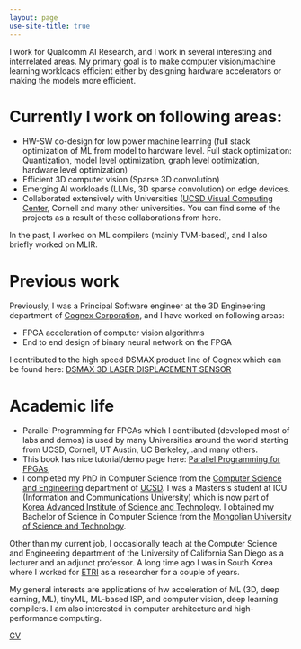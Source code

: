 ```yaml
---
layout: page
use-site-title: true
---
```

I work for Qualcomm AI Research, and I work in several interesting and interrelated areas. My primary goal is to make computer vision/machine learning workloads efficient either by designing hardware accelerators or 
making the models more efficient. 

# Currently I work on following areas:

* HW-SW co-design for low power machine learning (full stack optimization of ML from model to hardware level. Full stack optimization: Quantization, model level optimization, graph level optimization, hardware level optimization) 
* Efficient 3D computer vision (Sparse 3D convolution) 
* Emerging AI workloads (LLMs, 3D sparse convolution) on edge devices.  
* Collaborated extensively with Universities ([UCSD Visual Computing Center](http://visualcomputing.ucsd.edu/), Cornell and many other universities. You can find some of the projects as a result of these collaborations from here.

In the past, I worked on ML compilers (mainly TVM-based), and I also briefly worked on MLIR. 
  

# Previous work  
Previously, I was a Principal Software engineer at the 3D Engineering department of [Cognex Corporation](https://www.cognex.com/), and I have worked on following areas: 
* FPGA acceleration of computer vision algorithms 
* End to end design of binary neural network on the FPGA  

I contributed to the high speed DSMAX product line of Cognex which can be found here:  [DSMAX 3D LASER DISPLACEMENT SENSOR](https://www.cognex.com/videos/3d-sensors/dsmax-3d-laser-displacement-sensor)



# Academic life 
* Parallel Programming for FPGAs which I contributed (developed most of labs and demos) is used by many Universities around the world starting from UCSD, Cornell, UT Austin, UC Berkeley,..and many others.  
* This book has nice tutorial/demo page here: [Parallel Programming for FPGAs](https://pp4fpgas.readthedocs.io/en/latest/), 
* I completed my PhD in Computer Science from the [Computer Science and Engineering](https://cse.ucsd.edu/) department of [UCSD](https://www.ucsd.edu). I was a Masters's student at ICU (Information and Communications University) which is now part of [Korea Advanced Institute of Science and Technology](http://www.kaist.edu/html/en/index.html). 
I obtained my Bachelor of Science in Computer Science from the [Mongolian University of Science and Technology](http://www.must.edu.mn/eng/). 

Other than my current job, I occasionally teach at the Computer Science and Engineering department of the University of California San Diego as a lecturer and an adjunct professor. A long time ago I was in South Korea where I worked for [ETRI](https://www.etri.re.kr/eng/main/main.etri) as a researcher for a couple of years. 

My general interests are applications of hw acceleration of ML (3D, deep earning, ML), tinyML, ML-based ISP, and computer vision, deep learning compilers.  I am also interested in computer architecture and high-performance computing. 


[CV]({{janarbek.github.io}}/assets/JanarbekMatai.pdf)

